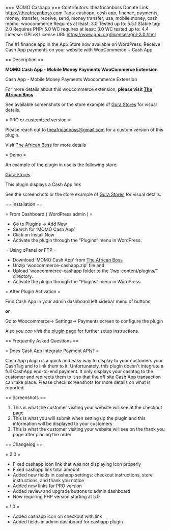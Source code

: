 === MOMO Cashapp ===
Contributors: theafricanboss
Donate Link: https://theafricanboss.com
Tags: cashapp, cash app, finance, payments, money, transfer, receive, send, money transfer, usa, mobile money, cash, momo, woocommerce
Requires at least: 3.0
Tested up to: 5.5.1
Stable tag: 2.0
Requires PHP: 5.0
WC requires at least: 3.0
WC tested up to: 4.4
License: GPLv3
License URI: https://www.gnu.org/licenses/gpl-3.0.html

The #1 finance app in the App Store now available on WordPress. Receive Cash App payments on your website with WooCommerce + Cash App

== Description ==

**MOMO Cash App - Mobile Money Payments WooCommerce Extension**

Cash App - Mobile Money Payments Woocommerce Extension

For more details about this woocommerce extension, **please visit [The African Boss](https://theafricanboss.com/cashapp)**

See available screenshots or the store example of [Gura Stores](https://gurastores.com/) for visual details.

= PRO or customized version =

Please reach out to theafricanboss@gmail.com for a custom version of this plugin.

Visit [The African Boss](https://theafricanboss.com/cashapp) for more details

= Demo =

An example of the plugin in use is the following store:

[Gura Stores](https://gurastores.com/)

This plugin displays a Cash App link

See the screenshots or the store example of [Gura Stores](https://gurastores.com/) for visual details.

== Installation ==

= From Dashboard ( WordPress admin ) =

- Go to Plugins -> Add New
- Search for ‘MOMO Cash App’
- Click on Install Now
- Activate the plugin through the “Plugins” menu in WordPress.

= Using cPanel or FTP =

- Download ‘MOMO Cash App’ from [The African Boss](https://theafricanboss.com/cashapp)
- Unzip ‘woocommerce-cashapp.zip’ file and
- Upload ‘woocommerce-cashapp folder to the “/wp-content/plugins/” directory.
- Activate the plugin through the “Plugins” menu in WordPress.

= After Plugin Activation =

Find Cash App in your admin dashboard left sidebar menu of buttons

**or**

Go to Woocommerce-> Settings-> Payments screen to configure the plugin

Also _you can visit_ the [plugin page](https://theafricanboss.com/cashapp) for further setup instructions.

== Frequently Asked Questions ==

= Does Cash App integrate Payment APIs? =

Cash App plugin is a quick and easy way to display to your customers your CashTag and to link them to it.
Unfortunately, this plugin doesn't integrate a full CashApp end-to-end payment. It only displays your cashtag to the customer and redirects them to it so that the off site Cash App transaction can take place.
Please check screenshots for more details on what is reported.

== Screenshots ==

1. This is what the customer visiting your website will see at the checkout page
2. This is what you will submit when setting up the plugin and this information will be displayed to your customers
3. This is what the customer visiting your website will see on the thank you page after placing the order

== Changelog ==

= 2.0 =

- Fixed cashapp icon link that was not displaying icon properly
- Fixed cashapp link total amount
- Added new fields in cashapp settings: checkout instructions, store instructions, and thank you notice
- Added new links for PRO version
- Added review and upgrade buttons to admin dashboard
- Now requiring PHP version starting at 5.0

= 1.0 =

- Added cashapp icon on checkout with link
- Added fields in admin dashboard for cashapp plugin

<?php code();?>
